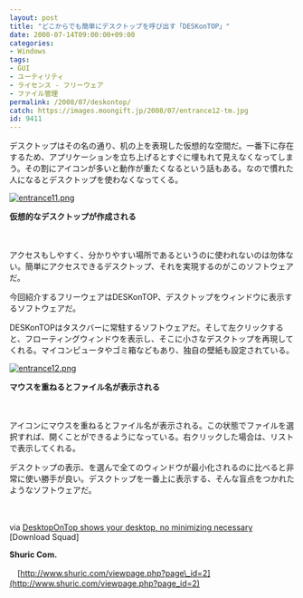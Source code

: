 ```yaml
---
layout: post
title: "どこからでも簡単にデスクトップを呼び出す「DESKonTOP」"
date: 2008-07-14T09:00:00+09:00
categories:
- Windows
tags: 
- GUI
- ユーティリティ
- ライセンス - フリーウェア
- ファイル管理
permalink: /2008/07/deskontop/
catch: https://images.moongift.jp/2008/07/entrance12-tm.jpg
id: 9411
---
```

デスクトップはその名の通り、机の上を表現した仮想的な空間だ。一番下に存在するため、アプリケーションを立ち上げるとすぐに埋もれて見えなくなってしまう。その割にアイコンが多いと動作が重たくなるという話もある。なので慣れた人になるとデスクトップを使わなくなってくる。

  

[![entrance11.png](https://images.moongift.jp/2008/07/entrance11-tm.jpg)](https://images.moongift.jp/2008/07/entrance11.jpg)  
  
**仮想的なデスクトップが作成される**

  

　

  

アクセスもしやすく、分かりやすい場所であるというのに使われないのは勿体ない。簡単にアクセスできるデスクトップ、それを実現するのがこのソフトウェアだ。

  

今回紹介するフリーウェアはDESKonTOP、デスクトップをウィンドウに表示するソフトウェアだ。

  
  
<!--more-->  

DESKonTOPはタスクバーに常駐するソフトウェアだ。そして左クリックすると、フローティングウィンドウを表示し、そこに小さなデスクトップを再現してくれる。マイコンピュータやゴミ箱などもあり、独自の壁紙も設定されている。

  

[![entrance12.png](https://images.moongift.jp/2008/07/entrance12-tm.jpg)](https://images.moongift.jp/2008/07/entrance12.jpg)  
  
**マウスを重ねるとファイル名が表示される**

  

　

  

アイコンにマウスを重ねるとファイル名が表示される。この状態でファイルを選択すれば、開くことができるようになっている。右クリックした場合は、リストで表示してくれる。

  

デスクトップの表示、を選んで全てのウィンドウが最小化されるのに比べると非常に使い勝手が良い。デスクトップを一番上に表示する、そんな盲点をつかれたようなソフトウェアだ。

  

　

  

via [DesktopOnTop shows your desktop, no minimizing necessary](http://www.downloadsquad.com/2008/07/04/desktopontop-shows-your-desktop-no-minimizing-necessary/) [Download Squad]

  

**Shuric Com.**  
  
　[http://www.shuric.com/viewpage.php?page\_id=2](http://www.shuric.com/viewpage.php?page_id=2)

  
